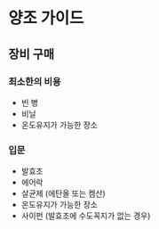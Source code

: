 # 양조 가이드

## 장비 구매

### 최소한의 비용

* 빈 병
* 비닐
* 온도유지가 가능한 장소

### 입문

* 발효조
* 에어락
* 살균제 (에탄올 또는 켐산)
* 온도유지가 가능한 장소
* 사이펀 (발효조에 수도꼭지가 없는 경우)

### 
